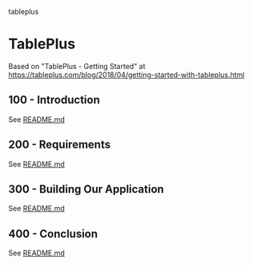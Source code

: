 tableplus
# TablePlus

Based on "TablePlus - Getting Started" at https://tableplus.com/blog/2018/04/getting-started-with-tableplus.html

## 100 - Introduction

See [README.md](./100/README.md)

## 200 - Requirements

See [README.md](./200/README.md)

## 300 - Building Our Application

See [README.md](./300/README.md)

## 400 - Conclusion

See [README.md](./400/README.md)
